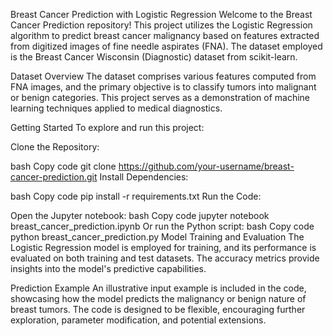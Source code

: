 
Breast Cancer Prediction with Logistic Regression
Welcome to the Breast Cancer Prediction repository! This project utilizes the Logistic Regression algorithm to predict breast cancer malignancy based on features extracted from digitized images of fine needle aspirates (FNA). The dataset employed is the Breast Cancer Wisconsin (Diagnostic) dataset from scikit-learn.

Dataset Overview
The dataset comprises various features computed from FNA images, and the primary objective is to classify tumors into malignant or benign categories. This project serves as a demonstration of machine learning techniques applied to medical diagnostics.

Getting Started
To explore and run this project:

Clone the Repository:

bash
Copy code
git clone https://github.com/your-username/breast-cancer-prediction.git
Install Dependencies:

bash
Copy code
pip install -r requirements.txt
Run the Code:

Open the Jupyter notebook:
bash
Copy code
jupyter notebook breast_cancer_prediction.ipynb
Or run the Python script:
bash
Copy code
python breast_cancer_prediction.py
Model Training and Evaluation
The Logistic Regression model is employed for training, and its performance is evaluated on both training and test datasets. The accuracy metrics provide insights into the model's predictive capabilities.

Prediction Example
An illustrative input example is included in the code, showcasing how the model predicts the malignancy or benign nature of breast tumors. The code is designed to be flexible, encouraging further exploration, parameter modification, and potential extensions.
